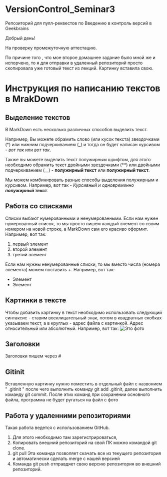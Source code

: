 # VersionControl_Seminar3
Репозиторий для пулл-реквестов по Введению в контроль версий в Geekbrains

Добрый день!

На проверку промежуточную аттестацию.

По причине того , что мое второе домашнее задание было мной же и испорчено, то я для отправки в удаленный репозиторий просто скопировала уже готовый текст из лекций. Картинку вставила свою.
 
# Инструкция по написанию текстов в MrakDown

## Выделение текстов

В MarkDown есть несколько различных способов выделить текст. 

Например, Вы можете обрамить слово (или кусок текста) звездочками (*) или нижним подчеркиванием (_) и тогда он будет написан курсивом - *вот так* или _вот так_.

Также вы можете выделить текст полужирным шрифтом, для этого необходимо обрамить текст двойными звездочками (**) или двойными подчеркиванием (__) - **полужирный текст** или __полужирный текст__.

Мы можем комбинировать разные способы выделения полужирным и курсивом. Например, вот так - _Курсивный и одновременно **полужирный текст**_.

## Работа со списками

Списки выбают нумерованными и ненумерованными. Если нам нужен нумерованный список, то мы просто пишем каждый элемент со своим номером на новой строке, а MarkDown сам его красиво оформит. Например, вот так:
1. первый элемент
2. второй элемент
3. третий элемент

Если нам нужны ненумерованные списки, то мы вместо числа (номера элемента) можем поставить +. Например, вот так:
+ Элемент
+ Элемент

## Картинки в тексте

Чтобы добавить картинку  в текст необходимо использовать следующий синтаксис - ставим восклицательный знак, потом в квадратных скобках указываем текст, а в круглых - адрес файла с картинкой. Адрес относительный или абсолютный. Например, вот так:
![Это фото](koup_b.jpg)


## Заголовки
Заголовки пишем через #

## Gitinit

Вставленную картинку нужно поместить в отдельный файл с назвонием " .gitinit " после чего выполнить команду git add .gitinit, далее выполнить команду git commit. После этих команд при сохранении основного файла, программа не будет ругаться на файл с фото

## Работа у удаленними репозиториями

Такая работа ведется с использованием GitHub. 
1. Для этого необходимо там зарегистрироваться,
2. Копировать внешний репозиторий на свой ПК можно командой git clone.
3. git pull Эта команда позволяет скачать все из текущего  репозитория и автоматически сделать merge с нашей версией
4. Команда git push отправдяет свою версию репозитория во внешний репозиторий.


